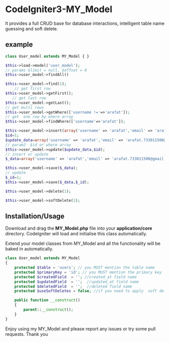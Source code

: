 # CodeIgniter3-MY_Model

It provides a full CRUD base for database interactions, intelligent table name guessing and soft delete.


## example
```php
class User_model extends MY_Model { }

$this->load->model('user_model');
// params $limit = null, $offset = 0
$this->user_model->findAll()

$this->user_model->find(1);
    // get first row
$this->user_model->getFirst();
   // get last row
$this->user_model->getLast();
// get multi rows
$this->user_model->getWhere(['username !='=>'arafat']);
// get  one row by where array
$this->user_model->findWhere(['username'=>'arafat']);

$this->user_model->insert(array('username' => 'arafat','email' => 'arafat.733011506@gmail.com'));
$id=1;
$update_data=array('username' => 'arafat','email' => 'arafat.733011506@gmail.com');
// param2  $id or where array
$this->user_model->update($update_data,$id);
// insert or update
$_data=array('username' => 'arafat','email' => 'arafat.733011506@gmail.com');

$this->user_model->save($_data);
// update
$_id=1;
$this->user_model->save($_data,$_id);

$this->user_model->delete(1);

$this->user_model->softDelete(1);
```

## Installation/Usage

Download and drag the **MY_Model.php** file into your **application/core** directory. CodeIgniter will load and initialise this class automatically.

Extend your model classes from MY_Model and all the functionality will be baked in automatically.
```php
class User_model extends MY_Model
{
	protected $table = 'users'; // you MUST mention the table name
	protected $primaryKey = 'id'; // you MUST mention the primary key
    protected $createdField  = ''; //created_at field name
    protected $updatedField  = '';  //updated_at field name
    protected $deletedField  = '';  //deleted field name
    protected $useSoftDeletes = false; //if you need to apply  soft delete 

	public function __construct()
	{
		parent::__construct();
	}
}
```



Enjoy using my MY_Model and please report any issues or try some pull requests. Thank you